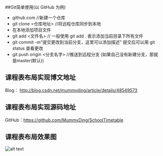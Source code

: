 ##Git简单使用(以 GitHub 为例)
- github.com    //新建一个仓库
- git clone <仓库地址>  //将远程仓库同步到本地
- 在本地添加项目文件
- git add <文件名>  // 一般使用 git add . 表示添加当前目录下所有文件
- git commit -m"提交更改到当前分支，这里可以添加描述" 提交后可以用 git status 查看更改
- git push origin <分支名字>  //推送到远程分支 (如果自己没有新建分支，那就是master(默认))
## 课程表布局实现博文地址

Blog： http://blog.csdn.net/mummyding/article/details/48549573

## 课程表布局实现源码地址 
GitHub：https://github.com/MummyDing/SchoolTimetable

## 课程表布局效果图
![alt text](http://ww1.sinaimg.cn/bmiddle/df755665gw1ew6s8e8kwwj20dw0lk3zl.jpg)

